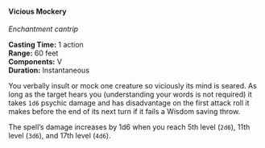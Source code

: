 #### Vicious Mockery
<!-- TODO Check and tag this spell-->
<!-- markdownlint-disable-next-line no-emphasis-as-heading -->
_Enchantment cantrip_

**Casting Time:** 1 action \
**Range:** 60 feet \
**Components:** V \
**Duration:** Instantaneous

You verbally insult or mock one creature so viciously its mind is seared.
As long as the target hears you (understanding your words is not required) it takes `1d6` psychic damage and has disadvantage on the first attack roll it makes before the end of its next turn if it fails a Wisdom saving throw.

The spell’s damage increases by 1d6 when you reach 5th level (`2d6`), 11th level (`3d6`), and 17th level (`4d6`).
